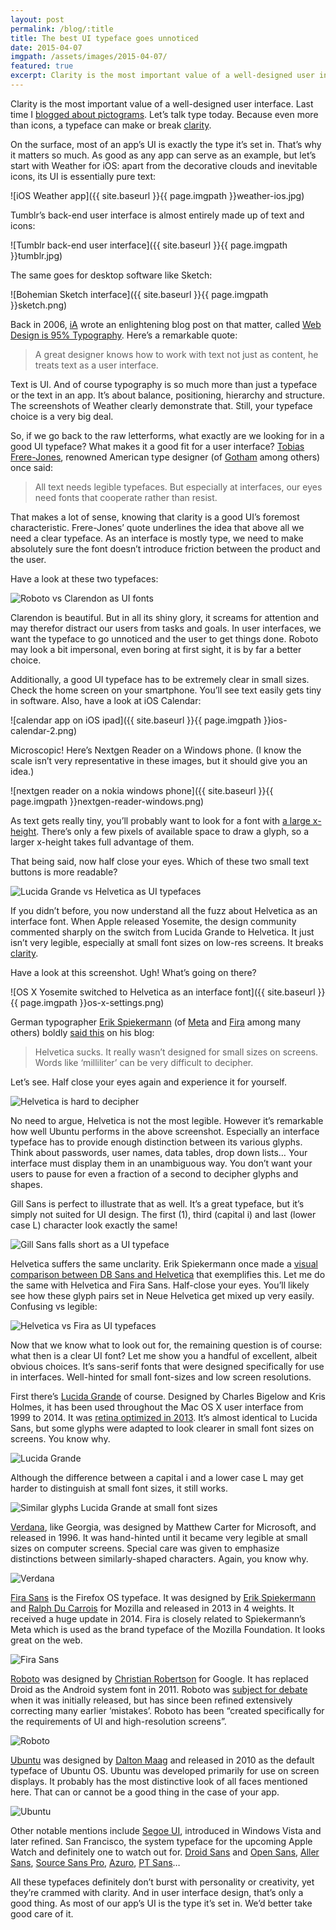 ```yaml
---
layout: post
permalink: /blog/:title
title: The best UI typeface goes unnoticed
date: 2015-04-07
imgpath: /assets/images/2015-04-07/
featured: true
excerpt: Clarity is the most important value of a well-designed user interface. Last time I blogged about pictograms. Let’s talk type today. Because even more than icons, a typeface can make or break clarity.
---
```

Clarity is the most important value of a well-designed user interface. Last time I [blogged about pictograms](http://thomasbyttebier.be/blog/the-best-icon-is-a-text-label). Let’s talk type today. Because even more than icons, a typeface can make or break [clarity](http://thomasbyttebier.be/blog/a-clear-interface-is-a-better-interface).

On the surface, most of an app’s UI is exactly the type it’s set in. That’s why it matters so much. As good as any app can serve as an example, but let’s start with Weather for iOS: apart from the decorative clouds and inevitable icons, its UI is essentially pure text:

![iOS Weather app]({{ site.baseurl }}{{ page.imgpath }}weather-ios.jpg)

Tumblr’s back-end user interface is almost entirely made up of text and icons:

![Tumblr back-end user interface]({{ site.baseurl }}{{ page.imgpath }}tumblr.jpg)

The same goes for desktop software like Sketch:

![Bohemian Sketch interface]({{ site.baseurl }}{{ page.imgpath }}sketch.png)

Back in 2006, [iA](http://ia.net) wrote an enlightening blog post on that matter, called [Web Design is 95% Typography](https://ia.net/know-how/the-web-is-all-about-typography-period). Here’s a remarkable quote:

> A great designer knows how to work with text not just as content, he treats text as a user interface.

Text is UI. And of course typography is so much more than just a typeface or the text in an app. It’s about balance, positioning, hierarchy and structure. The screenshots of Weather clearly demonstrate that. Still, your typeface choice is a very big deal.

So, if we go back to the raw letterforms, what exactly are we looking for in a good UI typeface? What makes it a good fit for a user interface? [Tobias Frere-Jones](http://www.frerejones.com), renowned American type designer (of [Gotham](http://www.typography.com/fonts/gotham/overview/) among others) once said:

> All text needs legible typefaces. But especially at interfaces, our eyes need fonts that cooperate rather than resist.

That makes a lot of sense, knowing that clarity is a good UI’s foremost characteristic. Frere-Jones’ quote underlines the idea that above all we need a clear typeface. As an interface is mostly type, we need to make absolutely sure the font doesn’t introduce friction between the product and the user.

Have a look at these two typefaces:

<img alt="Roboto vs Clarendon as UI fonts" src="{{site.baseurl}}{{page.imgpath}}roboto-clarendon.png" srcset="{{site.baseurl}}{{page.imgpath}}roboto-clarendon@2x.png 2x">

Clarendon is beautiful. But in all its shiny glory, it screams for attention and may therefor distract our users from tasks and goals. In user interfaces, we want the typeface to go unnoticed and the user to get things done.  Roboto may look a bit impersonal, even boring at first sight, it is by far a better choice.

Additionally, a good UI typeface has to be extremely clear in small sizes. Check the home screen on your smartphone. You’ll see text easily gets tiny in software. Also, have a look at iOS Calendar:

![calendar app on iOS ipad]({{ site.baseurl }}{{ page.imgpath }}ios-calendar-2.png)

Microscopic! Here’s Nextgen Reader on a Windows phone. (I know the scale isn’t very representative in these images, but it should give you an idea.)

![nextgen reader on a nokia windows phone]({{ site.baseurl }}{{ page.imgpath }}nextgen-reader-windows.png)

As text gets really tiny, you’ll probably want to look for a font with [a large x-height](http://en.wikipedia.org/wiki/X-height). There’s only a few pixels of available space to draw a glyph, so a larger x-height takes full advantage of them.

That being said, now half close your eyes. Which of these two small text buttons is more readable?

<img alt="Lucida Grande vs Helvetica as UI typefaces" src="{{site.baseurl}}{{page.imgpath}}lucida-helvetica-2.png" srcset="{{site.baseurl}}{{page.imgpath}}lucida-helvetica-2@2x.png 2x">

If you didn’t before, you now understand all the fuzz about Helvetica as an interface font. When Apple released Yosemite, the design community commented sharply on the switch from Lucida Grande to Helvetica. It just isn’t very legible, especially at small font sizes on low-res screens. It breaks [clarity](http://thomasbyttebier.be/blog/a-clear-interface-is-a-better-interface).

Have a look at this screenshot. Ugh! What’s going on there?

![OS X Yosemite switched to Helvetica as an interface font]({{ site.baseurl }}{{ page.imgpath }}os-x-settings.png)

German typographer [Erik Spiekermann](http://www.spiekermann.com) (of [Meta](https://www.fontshop.com/families/ff-meta) and [Fira](https://www.mozilla.org/en-US/styleguide/products/firefox-os/typeface/) among many others) boldly [said this](http://spiekermann.com/en/helvetica-sucks/) on his blog:

> Helvetica sucks. It really wasn’t designed for small sizes on screens. Words like ‘milliliter’ can be very difficult to decipher.

Let’s see. Half close your eyes again and experience it for yourself.

<img alt="Helvetica is hard to decipher" src="{{site.baseurl}}{{page.imgpath}}milliliter.png" srcset="{{site.baseurl}}{{page.imgpath}}milliliter@2x.png 2x">

No need to argue, Helvetica is not the most legible. However it’s remarkable how well Ubuntu performs in the above screenshot. Especially an interface typeface has to provide enough distinction between its various glyphs. Think about passwords, user names, data tables, drop down lists… Your interface must display them in an unambiguous way. You don’t want your users to pause for even a fraction of a second to decipher glyphs and shapes.

Gill Sans is perfect to illustrate that as well. It’s a great typeface, but it’s simply not suited for UI design. The first (1), third (capital i) and last (lower case L) character look exactly the same!

<img alt="Gill Sans falls short as a UI typeface" src="{{site.baseurl}}{{page.imgpath}}gill-sans.png" srcset="{{site.baseurl}}{{page.imgpath}}gill-sans@2x.png 2x">

Helvetica suffers the same unclarity. Erik Spiekermann once made a [visual comparison between DB Sans and Helvetica](https://twitter.com/espiekermann/status/579240818206236672) that exemplifies this. Let me do the same with Helvetica and Fira Sans. Half-close your eyes. You’ll likely see how these glyph pairs set in Neue Helvetica get mixed up very easily. Confusing vs legible:

<img alt="Helvetica vs Fira as UI typefaces" src="{{site.baseurl}}{{page.imgpath}}helvetica-fira.png" srcset="{{site.baseurl}}{{page.imgpath}}helvetica-fira@2x.png 2x">

Now that we know what to look out for, the remaining question is of course: what then is a clear UI font? Let me show you a handful of excellent, albeit obvious choices. It’s sans-serif fonts that were designed specifically for use in interfaces. Well-hinted for small font-sizes and low screen resolutions.

First there’s [Lucida Grande](http://lucidafonts.com/fonts/family/lucida-grande) of course. Designed by Charles Bigelow and Kris Holmes, it has been used throughout the Mac OS X user interface from 1999 to 2014. It was [retina optimized in 2013](http://blog.justanotherfoundry.com/2013/10/lucida-grande-retina-optimized-in-os-x-mavericks/). It’s almost identical to Lucida Sans, but some glyphs were adapted to look clearer in small font sizes on screens. You know why.

<img alt="Lucida Grande" src="{{site.baseurl}}{{page.imgpath}}lucida-grande.png" srcset="{{site.baseurl}}{{page.imgpath}}lucida-grande@2x.png 2x">

Although the difference between a capital i and a lower case L may get harder to distinguish at small font sizes, it still works.

<img alt="Similar glyphs Lucida Grande at small font sizes" src="{{site.baseurl}}{{page.imgpath}}illustrous.png" srcset="{{site.baseurl}}{{page.imgpath}}illustrous@2x.png 2x">

[Verdana](http://www.microsoft.com/typography/fonts/family.aspx?FID=1), like Georgia, was designed by Matthew Carter for Microsoft, and released in 1996. It was hand-hinted until it became very legible at small sizes on computer screens. Special care was given to emphasize distinctions between similarly-shaped characters. Again, you know why.

<img alt="Verdana" src="{{site.baseurl}}{{page.imgpath}}verdana.png" srcset="{{site.baseurl}}{{page.imgpath}}verdana@2x.png 2x">

[Fira Sans](https://www.mozilla.org/en-US/styleguide/products/firefox-os/typeface/) is the Firefox OS typeface. It was designed by [Erik Spiekermann](http://spiekermann.com) and [Ralph Du Carrois](http://www.carrois.com) for Mozilla and released in 2013 in 4 weights. It received a huge update in 2014. Fira is closely related to Spiekermann’s Meta which is used as the brand typeface of the Mozilla Foundation. It looks great on the web.

<img alt="Fira Sans" src="{{site.baseurl}}{{page.imgpath}}fira-sans.png" srcset="{{site.baseurl}}{{page.imgpath}}fira-sans@2x.png 2x">

[Roboto](http://www.google.com/design/spec/style/typography.html) was designed by [Christian Robertson](http://betatype.com) for Google. It has replaced Droid as the Android system font in 2011. Roboto was [subject for debate](http://typographica.org/on-typography/roboto-typeface-is-a-four-headed-frankenstein/) when it was initially released, but has since been refined extensively correcting many earlier ‘mistakes’. Roboto has been “created specifically for the requirements of UI and high-resolution screens”.

<img alt="Roboto" src="{{site.baseurl}}{{page.imgpath}}roboto.png" srcset="{{site.baseurl}}{{page.imgpath}}roboto@2x.png 2x">

[Ubuntu](http://font.ubuntu.com) was designed by [Dalton Maag](https://daltonmaag.com) and released in 2010 as the default typeface of Ubuntu OS. Ubuntu was developed primarily for use on screen displays. It probably has the most distinctive look of all faces mentioned here. That can or cannot be a good thing in the case of your app.

<img alt="Ubuntu" src="{{site.baseurl}}{{page.imgpath}}ubuntu.png" srcset="{{site.baseurl}}{{page.imgpath}}ubuntu@2x.png 2x">

Other notable mentions include [Segoe UI](https://www.microsoft.com/typography/fonts/family.aspx?FID=331), introduced in Windows Vista and later refined. San Francisco, the system typeface for the upcoming Apple Watch and definitely one to watch out for. [Droid Sans](http://www.google.com/fonts/specimen/Droid+Sans) and [Open Sans](https://www.google.com/fonts/specimen/Open+Sans), [Aller Sans](https://www.fontshop.com/families/aller), [Source Sans Pro](https://typekit.com/fonts/source-sans-pro), [Azuro](https://www.fontshop.com/families/azuro), [PT Sans](http://www.paratype.com/public/)…

All these typefaces definitely don’t burst with personality or creativity, yet they’re crammed with clarity. And in user interface design, that’s only a good thing. As most of our app’s UI is the type it’s set in. We’d better take good care of it.
